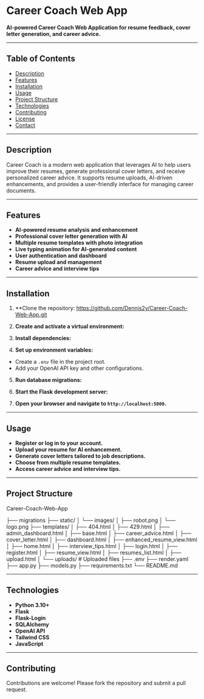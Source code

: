 # Career Coach Web App

**AI-powered Career Coach Web Application for resume feedback, cover letter generation, and career advice.**

---

## Table of Contents

- [Description](#description)
- [Features](#features)
- [Installation](#installation)
- [Usage](#usage)
- [Project Structure](#project-structure)
- [Technologies](#technologies)
- [Contributing](#contributing)
- [License](#license)
- [Contact](#contact)

---

## Description

Career Coach is a modern web application that leverages AI to help users improve their resumes, generate professional cover letters, and receive personalized career advice. It supports resume uploads, AI-driven enhancements, and provides a user-friendly interface for managing career documents.

---

## Features

- **AI-powered resume analysis and enhancement**
- **Professional cover letter generation with AI**
- **Multiple resume templates with photo integration**
- **Live typing animation for AI-generated content**
- **User authentication and dashboard**
- **Resume upload and management**
- **Career advice and interview tips**

---

## Installation

1. **Clone the repository: https://github.com/Dennis2y/Career-Coach-Web-App.git


2. **Create and activate a virtual environment:**


3. **Install dependencies:**



4. **Set up environment variables:**
- Create a `.env` file in the project root.
- Add your OpenAI API key and other configurations.

5. **Run database migrations:**


6. **Start the Flask development server:**



7. **Open your browser and navigate to `http://localhost:5000`.**

---

## Usage

- **Register or log in to your account.**
- **Upload your resume for AI enhancement.**
- **Generate cover letters tailored to job descriptions.**
- **Choose from multiple resume templates.**
- **Access career advice and interview tips.**

---

## Project Structure

Career-Coach-Web-App

├── migrations
├── static/
│ └── images/
│ ├── robot.png
│ └── logo.png
├── templates/
│ ├── 404.html
│ ├── 429.html
│ ├── admin_dashboard.html
│ ├── base.html
│ ├── career_advice.html
│ ├── cover_letter.html
│ ├── dashboard.html
│ ├── enhanced_resume_view.html
│ ├── home.html
│ ├── interview_tips.html
│ ├── login.html
│ ├── register.html
│ ├── resume_view.html
│ ├── resumes_list.html
│ ├── upload.html
│ └── uploads/ # Uploaded files
├── .env 
├── render.yaml 
├── app.py 
├── models.py 
├── requirements.txt 
└── README.md 


---

## Technologies

- **Python 3.10+**
- **Flask**
- **Flask-Login**
- **SQLAlchemy**
- **OpenAI API**
- **Tailwind CSS**
- **JavaScript**

---

## Contributing

Contributions are welcome! Please fork the repository and submit a pull request.

